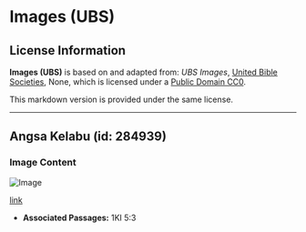 # Images (UBS)

## License Information

**Images (UBS)** is based on and adapted from: _UBS Images_, [United Bible Societies](https://unitedbiblesocieties.org/), None, which is licensed under a [Public Domain CC0](https://creativecommons.org/public-domain/cc0/).

This markdown version is provided under the same license.



--------------------------------

## Angsa Kelabu (id: 284939)

### Image Content

![Image](https://cdn.aquifer.bible/aquifer-content/resources/Media/WEB-0275_graylag_goose.jpg)

[link](https://cdn.aquifer.bible/aquifer-content/resources/Media/WEB-0275_graylag_goose.jpg)

* **Associated Passages:** 1KI 5:3

